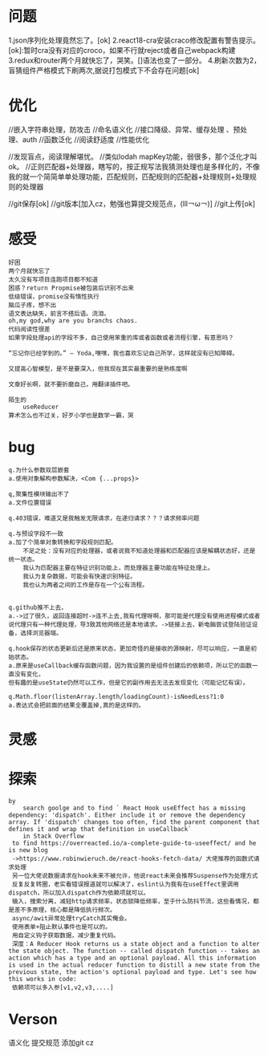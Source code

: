 <!-- 问题 -->
# 问题
1.json序列化处理竟然忘了。[ok]
2.react18-cra安装craco修改配置有警告提示。[ok]:暂时cra没有对应的croco，如果不行就reject或者自己webpack构建
3.redux和router两个月就快忘了，哭笑。[]语法也变了一部分。
4.刷新次数为2，盲猜组件严格模式下刷两次,据说打包模式下不会存在问题[ok]

<!-- 优化 -->
# 优化
//嵌入字符串处理，防攻击
//命名语义化
//接口降级、异常、缓存处理 、预处理、auth
//函数泛化
//阅读舒适度
//性能优化

//发现盲点，阅读理解堪忧。
//类似lodah mapKey功能，弱很多，那个泛化才叫ok。
//正则匹配器+处理器，瞎写的，按正规写法我猜测处理也是多样化的，不像我的就一个简简单单处理功能，匹配规则，匹配规则的匹配器+处理规则+处理规则的处理器

//git保存[ok]
//git版本[加入cz，勉强也算提交规范点，(lll￢ω￢)]
//git上传[ok]



<!-- 感受 -->
# 感受
    好困
    两个月就快忘了
    太久没有写项目连跑项目都不知道
    困惑？return Propmise被包装后识别不出来
    低级错误，promise没有惰性执行
    脑瓜子疼，想不出
    语文表达缺失，前言不搭后语。流泪。
    oh,my god,why are you branchs chaos.
    代码阅读性很差
    如果字段处理api的字段不多，自己使用笨重的库或者函数或者流程引擎，有意思吗？

    “忘记你已经学到的。” — Yoda,嘿嘿，我也喜欢忘记自己所学，这样就没有已知障碍。

    又提高心智模型，是不是要深入，但我现在其实最重要的是熟练度啊

    文章好长啊，就不要折磨自己，用翻译插件吧。

    陌生的
        useReducer
    算术怎么也不过关，好歹小学也是数学一霸，哭

<!-- bug -->
# bug
    q.为什么参数双层嵌套
    a.使用对象解构参数解决，<Com {...props}>

    q,聚集性模块输出不了
    a.文件位置错误

    q.403错误，难道又是我触发无限请求，在递归请求？？？请求频率问题

    q.与预设字段不一致
    a.加了个简单对象转换和字段规则匹配。
        不足之处：没有对应的处理器，或者说我不知道处理器和匹配器应该是解耦状态好，还是统一状态。
        我认为匹配器主要在特征识别功能上，而处理器主要功能在特征处理上。
        我认为复杂数据，可能会有快速识别特征。
        我也认为两者之间的工作是存在一个公有流程。


    q.github推不上去，
    a.->过了很久，返回连接超时->连不上去,我有代理呀啊，那可能是代理没有使用进程模式或者说代理只有一种代理处理，导3致其他网络还是本地请求。->链接上去，新电脑尝试登陆验证设备，选择浏览器端。

    q.hook保存的状态更新后还是原来状态，更加奇怪的是接收的源映射，尽可以响应，一直是初始状态。
    a.原来是useCallback缓存函数问题，因为我设置的是组件创建后的依赖项，所以它的函数一直没有变化，
    但有趣的是useState仍然可以工作，但是它的副作用去无法去发现变化（可能记忆有误）。

    q.Math.floor(listenArray.length/loadingCount)-isNeedLess?1:0
    a.表达式会把前面的结果全覆盖掉,真的是这样的。
# 灵感
# 探索
    by
        search goolge and to find ` React Hook useEffect has a missing dependency: 'dispatch'. Either include it or remove the dependency array. If 'dispatch' changes too often, find the parent component that defines it and wrap that definition in useCallback` 
        in Stack Overflow
     to find https://overreacted.io/a-complete-guide-to-useeffect/ and he is new blog
     ->https://www.robinwieruch.de/react-hooks-fetch-data/ 大佬推荐的函数式请求处理
     另一位大佬说数据请求在hook未来不被允许，他说react未来会推荐Suspense作为处理方式
     反复反复转圈，老实看错误报道就可以解决了，eslint认为我有在useEffect里调用dispatch，所以加入dispatch作为依赖项就可以。  
     输入，搜索分离，减轻http请求频率，状态锁降低频率，至于什么防抖节流，这些看情况，都是差不多原理，核心都是降低执行频次。
     async/awit异常处理tryCatch其实俺会。
     使用表单+阻止默认事件也是可以的。
     用自定义钩子获取数据，减少重复代码。
     深度：A Reducer Hook returns us a state object and a function to alter the state object. The function -- called dispatch function -- takes an action which has a type and an optional payload. All this information is used in the actual reducer function to distill a new state from the previous state, the action's optional payload and type. Let's see how this works in code:
     依赖项可以多入参[v1,v2,v3,....]

# Verson
语义化
提交规范
    添加git cz